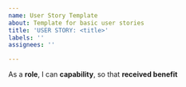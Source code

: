```yaml
---
name: User Story Template
about: Template for basic user stories
title: 'USER STORY: <title>'
labels: ''
assignees: ''

---
```


As a **role**, I can **capability**, so that **received benefit**

